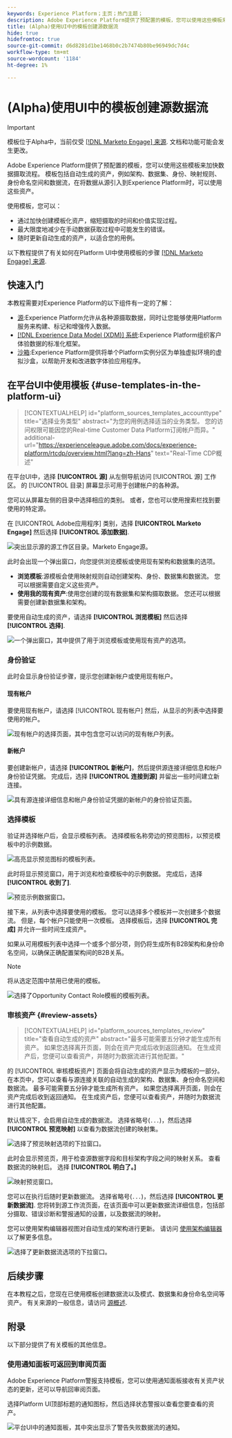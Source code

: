 ```yaml
---
keywords: Experience Platform；主页；热门主题；
description: Adobe Experience Platform提供了预配置的模板，您可以使用这些模板来加快数据摄取流程。 模板包括自动生成的资产，例如架构、数据集、映射规则、身份、身份命名空间和数据流，在将数据从源引入到Experience Platform时，可以使用这些资产。
title: (Alpha)使用UI中的模板创建源数据流
hide: true
hidefromtoc: true
source-git-commit: d6d8281d1be1468b0c2b7474b80be96949dc7d4c
workflow-type: tm+mt
source-wordcount: '1184'
ht-degree: 1%

---
```


# (Alpha)使用UI中的模板创建源数据流

>[!IMPORTANT]
>
>模板位于Alpha中，当前仅受 [[!DNL Marketo Engage] 来源](../../connectors/adobe-applications/marketo/marketo.md). 文档和功能可能会发生更改。

Adobe Experience Platform提供了预配置的模板，您可以使用这些模板来加快数据摄取流程。 模板包括自动生成的资产，例如架构、数据集、身份、映射规则、身份命名空间和数据流，在将数据从源引入到Experience Platform时，可以使用这些资产。

使用模板，您可以：

* 通过加快创建模板化资产，缩短摄取的时间和价值实现过程。
* 最大限度地减少在手动数据获取过程中可能发生的错误。
* 随时更新自动生成的资产，以适合您的用例。

以下教程提供了有关如何在Platform UI中使用模板的步骤 [[!DNL Marketo Engage] 来源](../../connectors/adobe-applications/marketo/marketo.md).

## 快速入门

本教程需要对Experience Platform的以下组件有一定的了解：

* [源](../../home.md):Experience Platform允许从各种源摄取数据，同时让您能够使用Platform服务来构建、标记和增强传入数据。
* [[!DNL Experience Data Model (XDM)] 系统](../../../xdm/home.md):Experience Platform组织客户体验数据的标准化框架。
* [沙箱](../../../sandboxes/home.md):Experience Platform提供将单个Platform实例分区为单独虚拟环境的虚拟沙盒，以帮助开发和改进数字体验应用程序。

## 在平台UI中使用模板 {#use-templates-in-the-platform-ui}

>[!CONTEXTUALHELP]
>id="platform_sources_templates_accounttype"
>title="选择业务类型"
>abstract="为您的用例选择适当的业务类型。 您的访问权限可能因您的Real-time Customer Data Platform订阅帐户而异。"
>additional-url="https://experienceleague.adobe.com/docs/experience-platform/rtcdp/overview.html?lang=zh-Hans" text="Real-Time CDP概述"

在平台UI中，选择 **[!UICONTROL 源]** 从左侧导航访问 [!UICONTROL 源] 工作区。 的 [!UICONTROL 目录] 屏幕显示可用于创建帐户的各种源。

您可以从屏幕左侧的目录中选择相应的类别。 或者，您也可以使用搜索栏找到要使用的特定源。

在 [!UICONTROL Adobe应用程序] 类别，选择 **[!UICONTROL Marketo Engage]** 然后选择 **[!UICONTROL 添加数据]**.

![突出显示源的源工作区目录。Marketo Engage源。](../../images/tutorials/templates/catalog.png)

此时会出现一个弹出窗口，向您提供浏览模板或使用现有架构和数据集的选项。

* **浏览模板**:源模板会使用映射规则自动创建架构、身份、数据集和数据流。 您可以根据需要自定义这些资产。
* **使用我的现有资产**:使用您创建的现有数据集和架构摄取数据。 您还可以根据需要创建新数据集和架构。

要使用自动生成的资产，请选择 **[!UICONTROL 浏览模板]** 然后选择 **[!UICONTROL 选择]**.

![一个弹出窗口，其中提供了用于浏览模板或使用现有资产的选项。](../../images/tutorials/templates/browse-templates.png)

### 身份验证

此时会显示身份验证步骤，提示您创建新帐户或使用现有帐户。

#### 现有帐户

要使用现有帐户，请选择 [!UICONTROL 现有帐户] 然后，从显示的列表中选择要使用的帐户。

![现有帐户的选择页面，其中包含您可以访问的现有帐户列表。](../../images/tutorials/templates/existing-account.png)

#### 新帐户

要创建新帐户，请选择 **[!UICONTROL 新帐户]**，然后提供源连接详细信息和帐户身份验证凭据。 完成后，选择 **[!UICONTROL 连接到源]** 并留出一些时间建立新连接。

![具有源连接详细信息和帐户身份验证凭据的新帐户的身份验证页面。](../../images/tutorials/templates/new-account.png)

### 选择模板

验证并选择帐户后，会显示模板列表。 选择模板名称旁边的预览图标，以预览模板中的示例数据。

![高亮显示预览图标的模板列表。](../../images/tutorials/templates/templates.png)

此时将显示预览窗口，用于浏览和检查模板中的示例数据。 完成后，选择 **[!UICONTROL 收到了]**.

![预览示例数据窗口。](../../images/tutorials/templates/preview-sample-data.png)

接下来，从列表中选择要使用的模板。 您可以选择多个模板并一次创建多个数据流。 但是，每个帐户只能使用一次模板。 选择模板后，选择 **[!UICONTROL 完成]** 并允许一些时间生成资产。

如果从可用模板列表中选择一个或多个部分项，则仍将生成所有B2B架构和身份命名空间，以确保正确配置架构间的B2B关系。

>[!NOTE]
>
>将从选定范围中禁用已使用的模板。

![选择了Opportunity Contact Role模板的模板列表。](../../images/tutorials/templates/select-template.png)

### 审核资产 {#review-assets}

>[!CONTEXTUALHELP]
>id="platform_sources_templates_review"
>title="查看自动生成的资产"
>abstract="最多可能需要五分钟才能生成所有资产。 如果您选择离开页面，则会在资产完成后收到返回通知。 在生成资产后，您便可以查看资产，并随时为数据流进行其他配置。"

的 [!UICONTROL 审核模板资产] 页面会将自动生成的资产显示为模板的一部分。 在本页中，您可以查看与源连接关联的自动生成的架构、数据集、身份命名空间和数据流。 最多可能需要五分钟才能生成所有资产。 如果您选择离开页面，则会在资产完成后收到返回通知。 在生成资产后，您便可以查看资产，并随时为数据流进行其他配置。

默认情况下，会启用自动生成的数据流。 选择省略号(`...`)，然后选择 **[!UICONTROL 预览映射]** 以查看为数据流创建的映射集。

![选择了预览映射选项的下拉窗口。](../../images/tutorials/templates/preview.png)

此时会显示预览页，用于检查源数据字段和目标架构字段之间的映射关系。 查看数据流的映射后。 选择 **[!UICONTROL 明白了。]**

![映射预览窗口。](../../images/tutorials/templates/preview-mappings.png)

您可以在执行后随时更新数据流。 选择省略号(`...`)，然后选择 **[!UICONTROL 更新数据流]**. 您将转到源工作流页面，在该页面中可以更新数据流详细信息，包括部分摄取、错误诊断和警报通知的设置，以及数据流的映射。

您可以使用架构编辑器视图对自动生成的架构进行更新。 请访问 [使用架构编辑器](../../../xdm/tutorials/create-schema-ui.md) 以了解更多信息。

![选择了更新数据流选项的下拉窗口。](../../images/tutorials/templates/update.png)

## 后续步骤

在本教程之后，您现在已使用模板创建数据流以及模式、数据集和身份命名空间等资产。 有关来源的一般信息，请访问 [源概述](../../home.md).

## 附录

以下部分提供了有关模板的其他信息。

### 使用通知面板可返回到审阅页面

Adobe Experience Platform警报支持模板，您可以使用通知面板接收有关资产状态的更新，还可以导航回审阅页面。

选择Platform UI顶部标题的通知图标，然后选择状态警报以查看您要查看的资产。

![平台UI中的通知面板，其中突出显示了警告失败数据流的通知。](../../images/tutorials/templates/notifications.png)